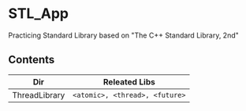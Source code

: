 # STL_App
Practicing Standard Library based on "The C++ Standard Library, 2nd"

## Contents

|Dir|Releated Libs|
|:---:|:---:|
|ThreadLibrary| `<atomic>, <thread>, <future>` |
